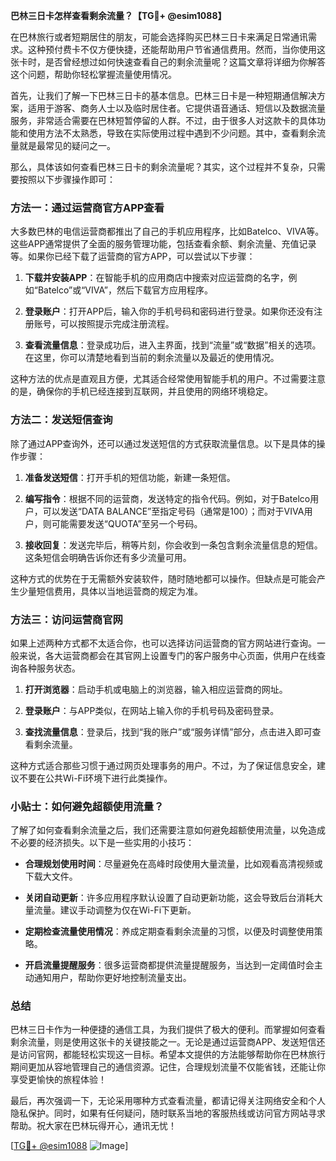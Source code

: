 **巴林三日卡怎样查看剩余流量？【TG💪+ @esim1088】**

在巴林旅行或者短期居住的朋友，可能会选择购买巴林三日卡来满足日常通讯需求。这种预付费卡不仅方便快捷，还能帮助用户节省通信费用。然而，当你使用这张卡时，是否曾经想过如何快速查看自己的剩余流量呢？这篇文章将详细为你解答这个问题，帮助你轻松掌握流量使用情况。

首先，让我们了解一下巴林三日卡的基本信息。巴林三日卡是一种短期通信解决方案，适用于游客、商务人士以及临时居住者。它提供语音通话、短信以及数据流量服务，非常适合需要在巴林短暂停留的人群。不过，由于很多人对这款卡的具体功能和使用方法不太熟悉，导致在实际使用过程中遇到不少问题。其中，查看剩余流量就是最常见的疑问之一。

那么，具体该如何查看巴林三日卡的剩余流量呢？其实，这个过程并不复杂，只需要按照以下步骤操作即可：

### 方法一：通过运营商官方APP查看

大多数巴林的电信运营商都推出了自己的手机应用程序，比如Batelco、VIVA等。这些APP通常提供了全面的服务管理功能，包括查看余额、剩余流量、充值记录等。如果你已经下载了运营商的官方APP，可以尝试以下步骤：

1. **下载并安装APP**：在智能手机的应用商店中搜索对应运营商的名字，例如“Batelco”或“VIVA”，然后下载官方应用程序。
   
2. **登录账户**：打开APP后，输入你的手机号码和密码进行登录。如果你还没有注册账号，可以按照提示完成注册流程。

3. **查看流量信息**：登录成功后，进入主界面，找到“流量”或“数据”相关的选项。在这里，你可以清楚地看到当前的剩余流量以及最近的使用情况。

这种方法的优点是直观且方便，尤其适合经常使用智能手机的用户。不过需要注意的是，确保你的手机已经连接到互联网，并且使用的网络环境稳定。

### 方法二：发送短信查询

除了通过APP查询外，还可以通过发送短信的方式获取流量信息。以下是具体的操作步骤：

1. **准备发送短信**：打开手机的短信功能，新建一条短信。

2. **编写指令**：根据不同的运营商，发送特定的指令代码。例如，对于Batelco用户，可以发送“DATA BALANCE”至指定号码（通常是100）；而对于VIVA用户，则可能需要发送“QUOTA”至另一个号码。

3. **接收回复**：发送完毕后，稍等片刻，你会收到一条包含剩余流量信息的短信。这条短信会明确告诉你还有多少流量可用。

这种方式的优势在于无需额外安装软件，随时随地都可以操作。但缺点是可能会产生少量短信费用，具体以当地运营商的规定为准。

### 方法三：访问运营商官网

如果上述两种方式都不太适合你，也可以选择访问运营商的官方网站进行查询。一般来说，各大运营商都会在其官网上设置专门的客户服务中心页面，供用户在线查询各种服务状态。

1. **打开浏览器**：启动手机或电脑上的浏览器，输入相应运营商的网址。

2. **登录账户**：与APP类似，在网站上输入你的手机号码及密码登录。

3. **查找流量信息**：登录后，找到“我的账户”或“服务详情”部分，点击进入即可查看剩余流量。

这种方式适合那些习惯于通过网页处理事务的用户。不过，为了保证信息安全，建议不要在公共Wi-Fi环境下进行此类操作。

### 小贴士：如何避免超额使用流量？

了解了如何查看剩余流量之后，我们还需要注意如何避免超额使用流量，以免造成不必要的经济损失。以下是一些实用的小技巧：

- **合理规划使用时间**：尽量避免在高峰时段使用大量流量，比如观看高清视频或下载大文件。
  
- **关闭自动更新**：许多应用程序默认设置了自动更新功能，这会导致后台消耗大量流量。建议手动调整为仅在Wi-Fi下更新。

- **定期检查流量使用情况**：养成定期查看剩余流量的习惯，以便及时调整使用策略。

- **开启流量提醒服务**：很多运营商都提供流量提醒服务，当达到一定阈值时会主动通知用户，帮助你更好地控制流量支出。

### 总结

巴林三日卡作为一种便捷的通信工具，为我们提供了极大的便利。而掌握如何查看剩余流量，则是使用这张卡的关键技能之一。无论是通过运营商APP、发送短信还是访问官网，都能轻松实现这一目标。希望本文提供的方法能够帮助你在巴林旅行期间更加从容地管理自己的通信资源。记住，合理规划流量不仅能省钱，还能让你享受更愉快的旅程体验！

最后，再次强调一下，无论采用哪种方式查看流量，都请记得关注网络安全和个人隐私保护。同时，如果有任何疑问，随时联系当地的客服热线或访问官方网站寻求帮助。祝大家在巴林玩得开心，通讯无忧！

[[TG💪+ @esim1088](https://t.me/s/esim1088) ![Image](https://i.postimg.cc/4NQfJmqS/Snipaste-2025-05-13-00-14-12.png)]